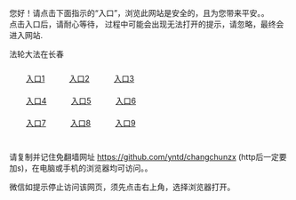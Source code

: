 您好！请点击下面指示的“入口”，浏览此网站是安全的，且为您带来平安。。 <br/>
点击入口后，请耐心等待， 过程中可能会出现无法打开的提示，请忽略，最终会进入网站. </br>

法轮大法在长春<br/>
<div style="padding:10px"><a style="margin:20px" target="_blank" href="https://d3pb94us92be1l.cloudfront.net/2Qpsp?cjizpdeh" id="ccLink1" rel="nofollow">入口1</a> <a target="_blank" style="margin:20px" href="https://d2c2mrzdx3lx47.cloudfront.net/2Qpsp?ugcpdn" id="ccLink2" rel="nofollow">入口2</a> <a style="margin:20px" target="_blank" href="https://d1nctov4o7pti2.cloudfront.net/2Qpsp?kkslycp" id="ccLink3" rel="nofollow">入口3</a></div>

<div style="padding:10px" ><a style="margin:20px" target="_blank" href="https://d3pb94us92be1l.cloudfront.net/2Qpsp?cjizpdeh" id="ccLink4" rel="nofollow">入口4</a> <a style="margin:20px" href="https://d2c2mrzdx3lx47.cloudfront.net/2Qpsp?ugcpdn" target="_blank" id="ccLink5" rel="nofollow">入口5</a> <a style="margin:20px" href="https://d1nctov4o7pti2.cloudfront.net/2Qpsp?kkslycp" target="_blank" id="ccLink6" rel="nofollow">入口6</a></div>

<div style="padding:10px"><a style="margin:20px" target="_blank" href="https://d3pb94us92be1l.cloudfront.net/2Qpsp?cjizpdeh" id="ccLink7" rel="nofollow">入口7</a> <a style="margin:20px" href="https://d2c2mrzdx3lx47.cloudfront.net/2Qpsp?ugcpdn" target="_blank" id="ccLink8" rel="nofollow">入口8</a> <a style="margin:20px" target="_blank" href="https://d1nctov4o7pti2.cloudfront.net/2Qpsp?kkslycp" id="ccLink9" rel="nofollow">入口9</a></div>

<br/>



请复制并记住免翻墙网址 https://github.com/yntd/changchunzx (http后一定要加s)，在电脑或手机的浏览器均可访问。。<br/>

微信如提示停止访问该网页，须先点击右上角，选择浏览器打开。
